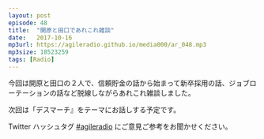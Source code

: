```yaml
---
layout: post
episode: 48
title:  "開原と田口であれこれ雑談"
date:   2017-10-16
mp3url: https://agileradio.github.io/media000/ar_048.mp3
mp3size: 18523259
tags: [Radio]
---
```


今回は開原と田口の２人で、信頼貯金の話から始まって新卒採用の話、ジョブローテーションの話など脱線しながらあれこれ雑談しました。  

次回は「デスマーチ』をテーマにお話しする予定です。  

Twitter ハッシュタグ [#agileradio](https://twitter.com/intent/tweet?hashtags=agileradio) にご意見ご参考をお聞かせください。

